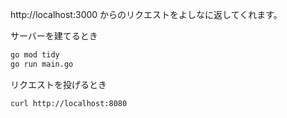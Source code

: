 http://localhost:3000 からのリクエストをよしなに返してくれます。

サーバーを建てるとき
```sh
go mod tidy
go run main.go
```
リクエストを投げるとき
```sh
curl http://localhost:8080
```